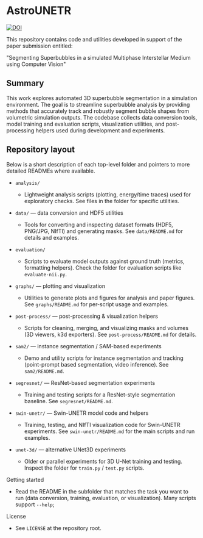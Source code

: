 # AstroUNETR
[![DOI](https://zenodo.org/badge/1085115056.svg)](https://doi.org/10.5281/zenodo.17468097)

This repository contains code and utilities developed in support of the paper submission entitled:

"Segmenting Superbubbles in a simulated Multiphase Interstellar Medium using Computer Vision"

## Summary
This work explores automated 3D superbubble segmentation in a simulation environment. The goal is to streamline superbubble analysis by providing methods that accurately track and robustly segment bubble shapes from volumetric simulation outputs. The codebase collects data conversion tools, model training and evaluation scripts, visualization utilities, and post-processing helpers used during development and experiments.

## Repository layout
Below is a short description of each top-level folder and pointers to more detailed READMEs where available.

- `analysis/`
  - Lightweight analysis scripts (plotting, energy/time traces) used for exploratory checks. See files in the folder for specific utilities.

- `data/` — data conversion and HDF5 utilities
  - Tools for converting and inspecting dataset formats (HDF5, PNG/JPG, NIfTI) and generating masks. See `data/README.md` for details and examples.

- `evaluation/`
  - Scripts to evaluate model outputs against ground truth (metrics, formatting helpers). Check the folder for evaluation scripts like `evaluate-nii.py`.

- `graphs/` — plotting and visualization
  - Utilities to generate plots and figures for analysis and paper figures. See `graphs/README.md` for per-script usage and examples.

- `post-process/` — post-processing & visualization helpers
  - Scripts for cleaning, merging, and visualizing masks and volumes (3D viewers, k3d exporters). See `post-process/README.md` for details.

- `sam2/` — instance segmentation / SAM-based experiments
  - Demo and utility scripts for instance segmentation and tracking (point-prompt based segmentation, video inference). See `sam2/README.md`.

- `segresnet/` — ResNet-based segmentation experiments
  - Training and testing scripts for a ResNet-style segmentation baseline. See `segresnet/README.md`.

- `swin-unetr/` — Swin-UNETR model code and helpers
  - Training, testing, and NIfTI visualization code for Swin-UNETR experiments. See `swin-unetr/README.md` for the main scripts and run examples.

- `unet-3d/` — alternative UNet3D experiments
  - Older or parallel experiments for 3D U-Net training and testing. Inspect the folder for `train.py` / `test.py` scripts.

Getting started
- Read the README in the subfolder that matches the task you want to run (data conversion, training, evaluation, or visualization). Many scripts support `--help`; 

License
- See `LICENSE` at the repository root.

